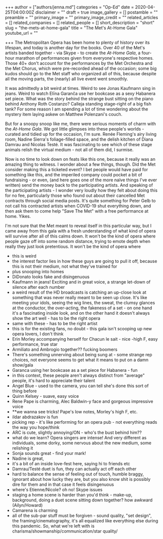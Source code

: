+++
author = ["authors/jenna.md"]
categories = "Op-Ed"
date = 2020-04-25T04:00:00Z
disclaimer = ""
draft = true
image_gallery = []
postamble = ""
preamble = ""
primary_image = ""
primary_image_credit = ""
related_articles = []
related_companies = []
related_people = []
short_description = "short"
slug = "the-mets-at-home-gala"
title = "The Met's At-Home Gala"
youtube_url = ""

+++
The Metropolitan Opera has been home to plenty of history over its lifespan, and today is another day for the books. Over 40 of the Met's artists banded together - via Skype - to create the _At-Home Gala_, a four-hour marathon of performances given from everyone's respective homes. Those 40+ don't account for the performances by the Met Orchestra and the Met Chorus, which were pre-recorded ahead of the occasion; some big kudos should go to the Met staff who organized all of this, because despite all the moving parts, the (nearly) all live event went smoothly.

It was admittedly a bit weird at times. Weird to see Jonas Kaufmann sing in jeans. Weird to watch Elīna Garanča use her bookcase as a sexy Habanera set piece. What was the story behind the strange bust sitting on the piano behind Anthony Roth Costanzo? Calleja standing stage-right of a big fish tank? For some reason I am spending a lot of time wondering about the mystery item laying askew on Matthew Polenzani's couch.

But for a snoopy snoop like me, there were serious moments of charm with the _At-Home Gala_. We got little glimpses into these people's worlds - curated and tidied up for the occasion, I'm sure. Renée Fleming's airy living room, Nadine Sierra's foliage-filled space, and the delish kitchen of Diana Damrau and Nicolas Testé. It was fascinating to see which of these stage animals relish the virtual medium - not all of them did, I surmise.

Now is no time to look down on feats like this one, because it really was an amazing thing to witness. I wonder about a few things, though. Did the Met consider making this a ticketed event? I bet people would have paid for something like this, and the imperiled company could pocket a bit of fundraising - or even, (and here goes one of the more naïve things I've ever written) send the money back to the participating artists. And speaking of the participating artists - I wonder very loudly how they felt about doing this for no fee, particularly those who found out about their cancelled Met contracts through social media posts. It's quite something for Peter Gelb to not call his contracted artists when COVID-19 shut everything down, and then ask them to come help "Save The Met" with a free performance at home. Yikes.

I'm not sure that the Met meant to reveal itself in this particular way, but I came away from this gala with a fresh understanding of what kind of opera will survive after all of this calms down. It won't be the kind of opera where people gaze off into some random distance, trying to emote depth when really they just look pretentious. It won't be the kind of opera where

* this is weird
* the interest factor lies in how these guys are going to pull it off, because this is not their medium, not what they've trained for
* plus snooping into homes
* DiDonato looks fake and disingenuous
* Kaufmann in jeans! Exciting and in great voice, a strange let-down of silence after each number
* a weird result of the HD broadcasts is catching an up-close look at something that was never really meant to be seen up close. It's like meeting your idols, seeing the wig lines, the sweat, the clumsy glances at the conductor, the over-acting, the fakeness of a set - on one hand it's a fascinating inside look, and on the other hand it doesn't always show the art well - has to be the right opera
* same with these - has to be the right artist
* this is for the existing fans, no doubt - this gala isn't scooping up new opera lovers, I don't think
* Erin Morley accompanying herself for Chacun le sait - nice -high F, easy performance, true star
* Armiliato and Ambrogio together?? fucking boomers
* There's something unnerving about being sung at - some strange rep choices, not everyone seems to get what it means to put on a damn show/gala
* Garanca using her bookcase as a set piece for Habanera - fun
* in this context, these people aren't always distinct from "average" people, it's hard to appreciate their talent
* Angel Blue - used to the camera, you can tell she's done this sort of thing before
* Quinn Kelsey - suave, easy voice
* Rene Pape is charming, Alec Baldwin-y face and gorgeous impressive voice
* **we wanna see tricks! Pape's low notes, Morley's high F, etc.
* ildar abdrazakov is fun
* picking rep - it's like performing for an opera pub - not everything reads the way you hope/think
* ARC is cute, slightly annoying/ON - who's the bust behind him??
* what do we learn? Opera singers are intense! And very different as individuals, some dorky, some nervous about the new medium, some relishing it
* Sonja sounds great - find your mark!
* Nadine is great, 
* it's a bit of an inside love-fest here, saying hi to friends etc
* Damrau/Testé duet is fun, they can actually act off each other
* hard to balance the sense of feeling out of touch, humble braggy, ignorant about how lucky they are, but you also know shit is possibly dire for them and in that case it feels disingenuous
* where's Etienne/Nicole? oh no! Skype issues
* staging a home scene is harder than you'd think - make-up, background, doing a duet scene sitting down together? how awkward (Ailyn/Howard)
* Camarena is charming
* all of the sub-par stuff must be forgiven - sound quality, "set design", the framing/cinematography, it's all equalized like everything else during this pandemic. So, what we're left with is charisma/showmanship/communication/star quality/